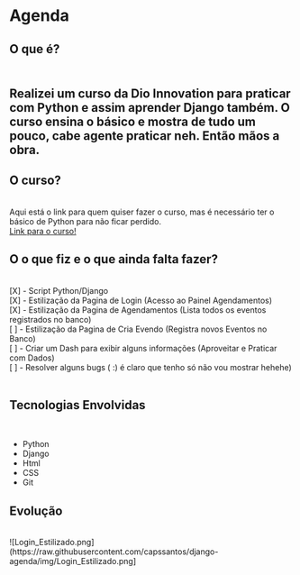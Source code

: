 

<h1><b>Agenda</b></h1>
<h2>O que é?<h2>
<br />
Realizei um curso da Dio Innovation para praticar com Python e assim aprender Django também. O curso ensina o básico e mostra de tudo um pouco, cabe agente praticar neh. Então mãos a obra.
<br />
<h2>O curso?</h2>
<br />
Aqui está o link para quem quiser fazer o curso, mas é necessário ter o básico de Python para não ficar perdido.
<br />
<a href="https://web.dio.me/course/desenvolvimento-para-internet-e-banco-de-dados-com-python-e-django/learning/d1e01e99-4468-4119-8962-82e5ea80b118/?back=/browse">Link para o curso!</a>
<br />
<h2>O o que fiz e o que ainda falta fazer?</h2><br />
[X] - Script Python/Django<br />
[X] - Estilização da Pagina de Login (Acesso ao Painel Agendamentos)<br />
[X] - Estilização da Pagina de Agendamentos (Lista todos os eventos registrados no banco)<br />
[ ] - Estilização da Pagina de Cria Evendo (Registra novos Eventos no Banco)<br />
[ ] - Criar um Dash para exibir alguns informações (Aproveitar e Praticar com Dados)<br />
[ ] - Resolver alguns bugs ( :) é claro que tenho só não vou mostrar hehehe)<br />
<br />
<h2>Tecnologias Envolvidas</h2><br />
<ul>
    <li>Python</li>
    <li>Django</li>
    <li>Html</li>
    <li>CSS</li>
    <li>Git</li>
</ul>

<h2>Evolução</h2><br />
![Login_Estilizado.png](https://raw.githubusercontent.com/capssantos/django-agenda/img/Login_Estilizado.png]